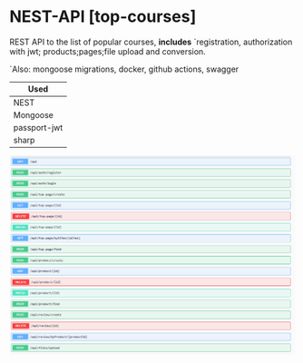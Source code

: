# NEST-API [top-courses]

REST API to the list of popular courses, **includes** `registration, authorization with jwt; products;pages;file upload and conversion.

`Also: mongoose migrations, docker, github actions, swagger

|Used|
|----------------|
|NEST|          
|Mongoose          |
|passport-jwt          |
| sharp |
![swagger](https://github.com/sieugene/nest_top_api/blob/master/.github/images/swagger.jpg?raw=true)
